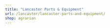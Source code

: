 ```yaml
---
title: "Lancaster Parts & Equipment"
url: /lancaster/lancaster-parts-and-equipment/
shop: agrarian
---
```

